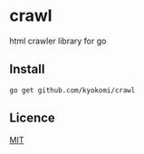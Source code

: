 crawl
==============================

html crawler library for go

## Install

```
go get github.com/kyokomi/crawl
```

## Licence
[MIT](https://github.com/kyokomi/crawl/blob/master/LICENCE)
